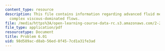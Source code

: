 ```yaml
---
content_type: resource
description: This file contains information regarding advanced fluid mechanics, more
  complex viscous-dominated flows.
file: /media/https%3A/open-learning-course-data-rc.s3.amazonaws.com/2-25-advanced-fluid-mechanics-fall-2013/98d589acd8ab56ed8f457cd1a31fe3ad_MIT2_25F13_Problem6.01.pdf
file_type: application/pdf
resourcetype: Document
title: Problem 6.01
uid: 98d589ac-d8ab-56ed-8f45-7cd1a31fe3ad
---
```

